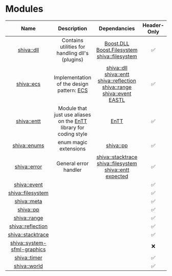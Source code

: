# Modules

| Name | Description | Dependancies | Header-Only | Plugins | Script | Authors | Contributors |
| :---: | :---: | :---: | :---: | :---: | :---: | :---: | :---: |
| [shiva::dll](shiva-dll.md) | Contains      utilities for handling dll's \(plugins\) | [Boost.DLL](https://github.com/boostorg/dll) [Boost.Filesystem](https://github.com/boostorg/filesystem) [shiva::filesystem](shiva-filesystem.md) |      ✅ |     ❌ |    ❌ | [Milerius](https://github.com/Milerius) | [    Doom](https://github.com/Doom) |
| [shiva::ecs](shiva-ecs.md) | Implementation of the design pattern: [ECS](https://en.wikipedia.org/wiki/Entity–component–system) | [shiva::dll](shiva-dll.md) [shiva::entt](shiva-entt.md) [shiva::reflection](shiva-reflection.md) [shiva::range](shiva-range.md) [shiva::event](shiva-event.md) [EASTL](https://github.com/electronicarts/EASTL) |      ✅ |     ❌ |    ❌ | [Milerius](https://github.com/Milerius) |     [Milerius](https://github.com/Milerius) |
| [shiva::entt](shiva-entt.md) | Module that just use aliases on the [EnTT](https://github.com/skypjack/entt) library for coding style | [EnTT](https://github.com/skypjack/entt) |      ✅ |      ❌ |    ❌ | [Milerius](https://github.com/Milerius) | [    Milerius](https://github.com/Milerius) |
| [shiva::enums](shiva-enums.md) | enum magic extensions | [shiva::pp](shiva-pp.md) |      ✅ |      ❌ |    ❌ | [Doom](https://github.com/doom) |    [Doom](https://github.com/doom)[Milerius](https://github.com/Milerius) |
| [shiva::error](shiva-error.md) | General error handler | [shiva::stacktrace](http://confluence.slyris.eu/display/SHIV/shiva%3A%3Astacktrace)<br>[shiva::filesystem](http://confluence.slyris.eu/display/SHIV/shiva%3A%3Afilesystem)<br>[shiva::entt](http://confluence.slyris.eu/display/SHIV/shiva%3A%3Aentt)<br>[expected](https://github.com/TartanLlama/expected) |      ✅ |      ❌ |    ❌ |  |  |
| [shiva::event](shiva-event.md) |  |  |      ✅ |      ❌ |    ❌ |  |  |
| [shiva::filesystem](shiva-filesystem.md) |  |  |      ✅ |      ❌ |    ❌ |  |  |
| [shiva::meta](shiva-meta.md) |  |  |      ✅ |      ❌ |    ❌ |  |  |
| [shiva::pp](shiva-pp.md) |  |  |      ✅ |      ❌ |    ❌ |  |  |
| [shiva::range](shiva-range.md) |  |  |      ✅ |      ❌ |    ❌ |  |  |
| [shiva::reflection](shiva-reflection.md) |  |  |      ✅ |      ❌ |    ❌ |  |  |
| [shiva::stacktrace](shiva-stacktrace.md) |  |  |      ✅ |      ❌ |    ❌ |  |  |
| [shiva::system-sfml-graphics](shiva-sfml/shiva-system-sfml-graphics.md) |  |  |      ❌ |      ✅ |    ❌ |  |  |
| [shiva::timer](shiva-timer.md) |  |  |      ✅ |      ❌ |    ❌ |  |  |
| [shiva::world](shiva-world.md) |  |  |      ✅ |      ❌ |    ❌ |  |  |

